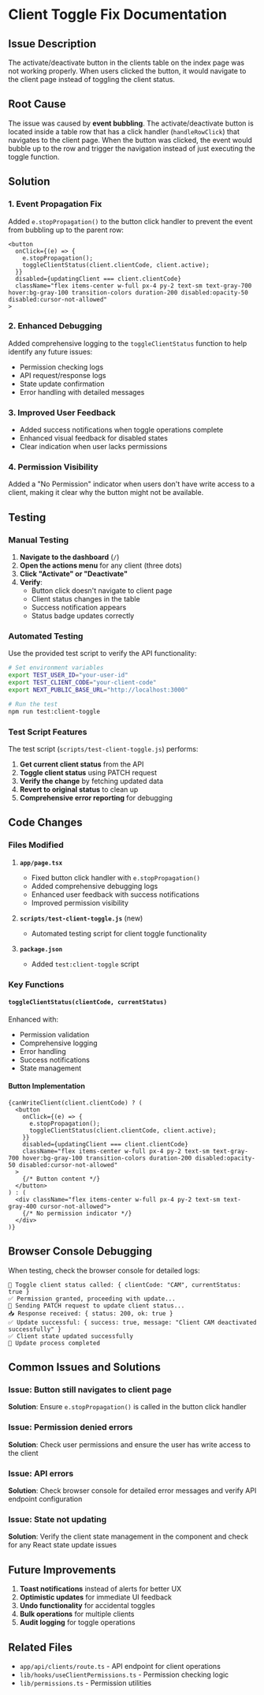 # Client Toggle Fix Documentation

## Issue Description

The activate/deactivate button in the clients table on the index page was not working properly. When users clicked the button, it would navigate to the client page instead of toggling the client status.

## Root Cause

The issue was caused by **event bubbling**. The activate/deactivate button is located inside a table row that has a click handler (`handleRowClick`) that navigates to the client page. When the button was clicked, the event would bubble up to the row and trigger the navigation instead of just executing the toggle function.

## Solution

### 1. Event Propagation Fix

Added `e.stopPropagation()` to the button click handler to prevent the event from bubbling up to the parent row:

```tsx
<button
  onClick={(e) => {
    e.stopPropagation();
    toggleClientStatus(client.clientCode, client.active);
  }}
  disabled={updatingClient === client.clientCode}
  className="flex items-center w-full px-4 py-2 text-sm text-gray-700 hover:bg-gray-100 transition-colors duration-200 disabled:opacity-50 disabled:cursor-not-allowed"
>
```

### 2. Enhanced Debugging

Added comprehensive logging to the `toggleClientStatus` function to help identify any future issues:

- Permission checking logs
- API request/response logs
- State update confirmation
- Error handling with detailed messages

### 3. Improved User Feedback

- Added success notifications when toggle operations complete
- Enhanced visual feedback for disabled states
- Clear indication when user lacks permissions

### 4. Permission Visibility

Added a "No Permission" indicator when users don't have write access to a client, making it clear why the button might not be available.

## Testing

### Manual Testing

1. **Navigate to the dashboard** (`/`)
2. **Open the actions menu** for any client (three dots)
3. **Click "Activate" or "Deactivate"**
4. **Verify**:
   - Button click doesn't navigate to client page
   - Client status changes in the table
   - Success notification appears
   - Status badge updates correctly

### Automated Testing

Use the provided test script to verify the API functionality:

```bash
# Set environment variables
export TEST_USER_ID="your-user-id"
export TEST_CLIENT_CODE="your-client-code"
export NEXT_PUBLIC_BASE_URL="http://localhost:3000"

# Run the test
npm run test:client-toggle
```

### Test Script Features

The test script (`scripts/test-client-toggle.js`) performs:

1. **Get current client status** from the API
2. **Toggle client status** using PATCH request
3. **Verify the change** by fetching updated data
4. **Revert to original status** to clean up
5. **Comprehensive error reporting** for debugging

## Code Changes

### Files Modified

1. **`app/page.tsx`**
   - Fixed button click handler with `e.stopPropagation()`
   - Added comprehensive debugging logs
   - Enhanced user feedback with success notifications
   - Improved permission visibility

2. **`scripts/test-client-toggle.js`** (new)
   - Automated testing script for client toggle functionality

3. **`package.json`**
   - Added `test:client-toggle` script

### Key Functions

#### `toggleClientStatus(clientCode, currentStatus)`

Enhanced with:
- Permission validation
- Comprehensive logging
- Error handling
- Success notifications
- State management

#### Button Implementation

```tsx
{canWriteClient(client.clientCode) ? (
  <button
    onClick={(e) => {
      e.stopPropagation();
      toggleClientStatus(client.clientCode, client.active);
    }}
    disabled={updatingClient === client.clientCode}
    className="flex items-center w-full px-4 py-2 text-sm text-gray-700 hover:bg-gray-100 transition-colors duration-200 disabled:opacity-50 disabled:cursor-not-allowed"
  >
    {/* Button content */}
  </button>
) : (
  <div className="flex items-center w-full px-4 py-2 text-sm text-gray-400 cursor-not-allowed">
    {/* No permission indicator */}
  </div>
)}
```

## Browser Console Debugging

When testing, check the browser console for detailed logs:

```
🔄 Toggle client status called: { clientCode: "CAM", currentStatus: true }
✅ Permission granted, proceeding with update...
📡 Sending PATCH request to update client status...
📥 Response received: { status: 200, ok: true }
✅ Update successful: { success: true, message: "Client CAM deactivated successfully" }
✅ Client state updated successfully
🔄 Update process completed
```

## Common Issues and Solutions

### Issue: Button still navigates to client page
**Solution**: Ensure `e.stopPropagation()` is called in the button click handler

### Issue: Permission denied errors
**Solution**: Check user permissions and ensure the user has write access to the client

### Issue: API errors
**Solution**: Check browser console for detailed error messages and verify API endpoint configuration

### Issue: State not updating
**Solution**: Verify the client state management in the component and check for any React state update issues

## Future Improvements

1. **Toast notifications** instead of alerts for better UX
2. **Optimistic updates** for immediate UI feedback
3. **Undo functionality** for accidental toggles
4. **Bulk operations** for multiple clients
5. **Audit logging** for toggle operations

## Related Files

- `app/api/clients/route.ts` - API endpoint for client operations
- `lib/hooks/useClientPermissions.ts` - Permission checking logic
- `lib/permissions.ts` - Permission utilities

